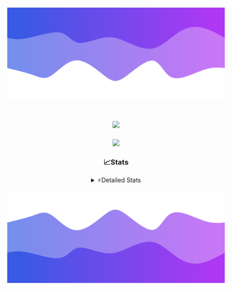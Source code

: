 ![Header](./header.png)
<div align="center">

<h1 align="center">
  <a href="https://git.io/typing-svg">
    <img src="https://readme-typing-svg.herokuapp.com/?lines=Hello,+There!+%F0%9F%91%8B;This+is+chicho.;Owner+on+Ocean;&center=true&size=25">
  </a>
</h1>
  
<p align="center">
  <img src="https://lanyard.cnrad.dev/api/852683595378196480" />
</p>

### 📈Stats
<details>
    <summary> ⚡Detailed Stats</summary>
    <br/>

<!--START_SECTION:waka-->
![Code Time](http://img.shields.io/badge/Code%20Time-917%20hrs%2047%20mins-blue)

![Profile Views](http://img.shields.io/badge/Profile%20Views-10-blue)

**🐱 My GitHub Data** 

> 📦 104.2 kB Used in GitHub's Storage 
 > 
> 🏆 0 Contributions in the Year 2025
 > 
> 🚫 Not Opted to Hire
 > 
> 📜 15 Public Repositories 
 > 
> 🔑 10 Private Repositories 
 > 
**I'm a Night 🦉** 

```text
🌞 Morning                25 commits          ██░░░░░░░░░░░░░░░░░░░░░░░   06.08 % 
🌆 Daytime                66 commits          ████░░░░░░░░░░░░░░░░░░░░░   16.06 % 
🌃 Evening                174 commits         ███████████░░░░░░░░░░░░░░   42.34 % 
🌙 Night                  146 commits         █████████░░░░░░░░░░░░░░░░   35.52 % 
```
📅 **I'm Most Productive on Tuesday** 

```text
Monday                   26 commits          ██░░░░░░░░░░░░░░░░░░░░░░░   06.33 % 
Tuesday                  112 commits         ███████░░░░░░░░░░░░░░░░░░   27.25 % 
Wednesday                81 commits          █████░░░░░░░░░░░░░░░░░░░░   19.71 % 
Thursday                 65 commits          ████░░░░░░░░░░░░░░░░░░░░░   15.82 % 
Friday                   47 commits          ███░░░░░░░░░░░░░░░░░░░░░░   11.44 % 
Saturday                 43 commits          ███░░░░░░░░░░░░░░░░░░░░░░   10.46 % 
Sunday                   37 commits          ██░░░░░░░░░░░░░░░░░░░░░░░   09.00 % 
```


📊 **This Week I Spent My Time On** 

```text
🕑︎ Time Zone: America/Argentina/Buenos_Aires

💬 Programming Languages: 
TypeScript               6 hrs 8 mins        █████████████████░░░░░░░░   68.53 % 
Python                   1 hr 10 mins        ███░░░░░░░░░░░░░░░░░░░░░░   13.12 % 
HTML                     42 mins             ██░░░░░░░░░░░░░░░░░░░░░░░   07.93 % 
JSON                     40 mins             ██░░░░░░░░░░░░░░░░░░░░░░░   07.59 % 
JavaScript               11 mins             █░░░░░░░░░░░░░░░░░░░░░░░░   02.21 % 

🔥 Editors: 
Cursor                   7 hrs 1 min         ████████████████████░░░░░   78.41 % 
VS Code                  1 hr 56 mins        █████░░░░░░░░░░░░░░░░░░░░   21.59 % 

🐱‍💻 Projects: 
project                  6 hrs 16 mins       █████████████████░░░░░░░░   69.90 % 
Unknown Project          2 hrs 6 mins        ██████░░░░░░░░░░░░░░░░░░░   23.59 % 
ocean                    35 mins             ██░░░░░░░░░░░░░░░░░░░░░░░   06.51 % 

💻 Operating System: 
Windows                  8 hrs 58 mins       █████████████████████████   100.00 % 
```

**I Mostly Code in JavaScript** 

```text
JavaScript               8 repos             ██████░░░░░░░░░░░░░░░░░░░   25.81 % 
HTML                     7 repos             ██████░░░░░░░░░░░░░░░░░░░   22.58 % 
TypeScript               2 repos             ██░░░░░░░░░░░░░░░░░░░░░░░   06.45 % 
Astro                    1 repo              █░░░░░░░░░░░░░░░░░░░░░░░░   03.23 % 
SCSS                     1 repo              █░░░░░░░░░░░░░░░░░░░░░░░░   03.23 % 
```




 Last Updated on 09/01/2025 14:14:35 UTC
<!--END_SECTION:waka-->
</details>

![Footer](./footer.png)
